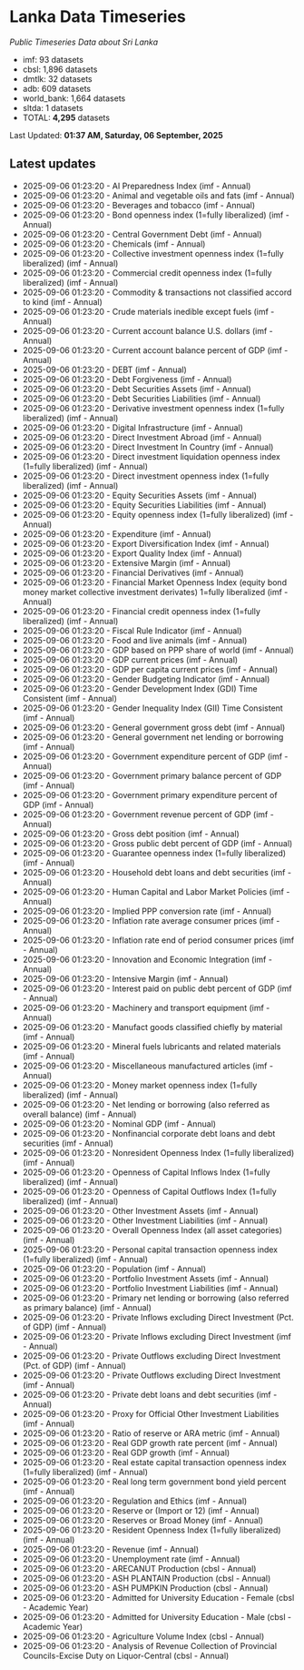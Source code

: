 # Lanka Data Timeseries
*Public Timeseries Data about Sri Lanka*

* imf: 93 datasets
* cbsl: 1,896 datasets
* dmtlk: 32 datasets
* adb: 609 datasets
* world_bank: 1,664 datasets
* sltda: 1 datasets
* TOTAL: **4,295** datasets

Last Updated: **01:37 AM, Saturday, 06 September, 2025**

## Latest updates

* 2025-09-06 01:23:20 - AI Preparedness Index (imf - Annual)
* 2025-09-06 01:23:20 - Animal and vegetable oils and fats (imf - Annual)
* 2025-09-06 01:23:20 - Beverages and tobacco (imf - Annual)
* 2025-09-06 01:23:20 - Bond openness index (1=fully liberalized) (imf - Annual)
* 2025-09-06 01:23:20 - Central Government Debt (imf - Annual)
* 2025-09-06 01:23:20 - Chemicals (imf - Annual)
* 2025-09-06 01:23:20 - Collective investment openness index (1=fully liberalized) (imf - Annual)
* 2025-09-06 01:23:20 - Commercial credit openness index (1=fully liberalized) (imf - Annual)
* 2025-09-06 01:23:20 - Commodity & transactions not classified accord to kind (imf - Annual)
* 2025-09-06 01:23:20 - Crude materials inedible except fuels (imf - Annual)
* 2025-09-06 01:23:20 - Current account balance U.S. dollars (imf - Annual)
* 2025-09-06 01:23:20 - Current account balance percent of GDP (imf - Annual)
* 2025-09-06 01:23:20 - DEBT (imf - Annual)
* 2025-09-06 01:23:20 - Debt Forgiveness (imf - Annual)
* 2025-09-06 01:23:20 - Debt Securities Assets (imf - Annual)
* 2025-09-06 01:23:20 - Debt Securities Liabilities (imf - Annual)
* 2025-09-06 01:23:20 - Derivative investment openness index (1=fully liberalized) (imf - Annual)
* 2025-09-06 01:23:20 - Digital Infrastructure (imf - Annual)
* 2025-09-06 01:23:20 - Direct Investment Abroad (imf - Annual)
* 2025-09-06 01:23:20 - Direct Investment In Country (imf - Annual)
* 2025-09-06 01:23:20 - Direct investment liquidation openness index (1=fully liberalized) (imf - Annual)
* 2025-09-06 01:23:20 - Direct investment openness index (1=fully liberalized) (imf - Annual)
* 2025-09-06 01:23:20 - Equity Securities Assets (imf - Annual)
* 2025-09-06 01:23:20 - Equity Securities Liabilities (imf - Annual)
* 2025-09-06 01:23:20 - Equity openness index (1=fully liberalized) (imf - Annual)
* 2025-09-06 01:23:20 - Expenditure (imf - Annual)
* 2025-09-06 01:23:20 - Export Diversification Index (imf - Annual)
* 2025-09-06 01:23:20 - Export Quality Index (imf - Annual)
* 2025-09-06 01:23:20 - Extensive Margin (imf - Annual)
* 2025-09-06 01:23:20 - Financial Derivatives (imf - Annual)
* 2025-09-06 01:23:20 - Financial Market Openness Index (equity bond money market collective investment derivates) 1=fully liberalized (imf - Annual)
* 2025-09-06 01:23:20 - Financial credit openness index (1=fully liberalized) (imf - Annual)
* 2025-09-06 01:23:20 - Fiscal Rule Indicator (imf - Annual)
* 2025-09-06 01:23:20 - Food and live animals (imf - Annual)
* 2025-09-06 01:23:20 - GDP based on PPP share of world (imf - Annual)
* 2025-09-06 01:23:20 - GDP current prices (imf - Annual)
* 2025-09-06 01:23:20 - GDP per capita current prices (imf - Annual)
* 2025-09-06 01:23:20 - Gender Budgeting Indicator (imf - Annual)
* 2025-09-06 01:23:20 - Gender Development Index (GDI) Time Consistent (imf - Annual)
* 2025-09-06 01:23:20 - Gender Inequality Index (GII) Time Consistent (imf - Annual)
* 2025-09-06 01:23:20 - General government gross debt (imf - Annual)
* 2025-09-06 01:23:20 - General government net lending or borrowing (imf - Annual)
* 2025-09-06 01:23:20 - Government expenditure percent of GDP (imf - Annual)
* 2025-09-06 01:23:20 - Government primary balance percent of GDP (imf - Annual)
* 2025-09-06 01:23:20 - Government primary expenditure percent of GDP (imf - Annual)
* 2025-09-06 01:23:20 - Government revenue percent of GDP (imf - Annual)
* 2025-09-06 01:23:20 - Gross debt position (imf - Annual)
* 2025-09-06 01:23:20 - Gross public debt percent of GDP (imf - Annual)
* 2025-09-06 01:23:20 - Guarantee openness index (1=fully liberalized) (imf - Annual)
* 2025-09-06 01:23:20 - Household debt loans and debt securities (imf - Annual)
* 2025-09-06 01:23:20 - Human Capital and Labor Market Policies (imf - Annual)
* 2025-09-06 01:23:20 - Implied PPP conversion rate (imf - Annual)
* 2025-09-06 01:23:20 - Inflation rate average consumer prices (imf - Annual)
* 2025-09-06 01:23:20 - Inflation rate end of period consumer prices (imf - Annual)
* 2025-09-06 01:23:20 - Innovation and Economic Integration (imf - Annual)
* 2025-09-06 01:23:20 - Intensive Margin (imf - Annual)
* 2025-09-06 01:23:20 - Interest paid on public debt percent of GDP (imf - Annual)
* 2025-09-06 01:23:20 - Machinery and transport equipment (imf - Annual)
* 2025-09-06 01:23:20 - Manufact goods classified chiefly by material (imf - Annual)
* 2025-09-06 01:23:20 - Mineral fuels lubricants and related materials (imf - Annual)
* 2025-09-06 01:23:20 - Miscellaneous manufactured articles (imf - Annual)
* 2025-09-06 01:23:20 - Money market openness index (1=fully liberalized) (imf - Annual)
* 2025-09-06 01:23:20 - Net lending or borrowing (also referred as overall balance) (imf - Annual)
* 2025-09-06 01:23:20 - Nominal GDP (imf - Annual)
* 2025-09-06 01:23:20 - Nonfinancial corporate debt loans and debt securities (imf - Annual)
* 2025-09-06 01:23:20 - Nonresident Openness Index (1=fully liberalized) (imf - Annual)
* 2025-09-06 01:23:20 - Openness of Capital Inflows Index (1=fully liberalized) (imf - Annual)
* 2025-09-06 01:23:20 - Openness of Capital Outflows Index (1=fully liberalized) (imf - Annual)
* 2025-09-06 01:23:20 - Other Investment Assets (imf - Annual)
* 2025-09-06 01:23:20 - Other Investment Liabilities (imf - Annual)
* 2025-09-06 01:23:20 - Overall Openness Index (all asset categories) (imf - Annual)
* 2025-09-06 01:23:20 - Personal capital transaction openness index (1=fully liberalized) (imf - Annual)
* 2025-09-06 01:23:20 - Population (imf - Annual)
* 2025-09-06 01:23:20 - Portfolio Investment Assets (imf - Annual)
* 2025-09-06 01:23:20 - Portfolio Investment Liabilities (imf - Annual)
* 2025-09-06 01:23:20 - Primary net lending or borrowing (also referred as primary balance) (imf - Annual)
* 2025-09-06 01:23:20 - Private Inflows excluding Direct Investment (Pct. of GDP) (imf - Annual)
* 2025-09-06 01:23:20 - Private Inflows excluding Direct Investment (imf - Annual)
* 2025-09-06 01:23:20 - Private Outflows excluding Direct Investment (Pct. of GDP) (imf - Annual)
* 2025-09-06 01:23:20 - Private Outflows excluding Direct Investment (imf - Annual)
* 2025-09-06 01:23:20 - Private debt loans and debt securities (imf - Annual)
* 2025-09-06 01:23:20 - Proxy for Official Other Investment Liabilities (imf - Annual)
* 2025-09-06 01:23:20 - Ratio of reserve or ARA metric (imf - Annual)
* 2025-09-06 01:23:20 - Real GDP growth rate percent (imf - Annual)
* 2025-09-06 01:23:20 - Real GDP growth (imf - Annual)
* 2025-09-06 01:23:20 - Real estate capital transaction openness index (1=fully liberalized) (imf - Annual)
* 2025-09-06 01:23:20 - Real long term government bond yield percent (imf - Annual)
* 2025-09-06 01:23:20 - Regulation and Ethics (imf - Annual)
* 2025-09-06 01:23:20 - Reserve or (Import or 12) (imf - Annual)
* 2025-09-06 01:23:20 - Reserves or Broad Money (imf - Annual)
* 2025-09-06 01:23:20 - Resident Openness Index (1=fully liberalized) (imf - Annual)
* 2025-09-06 01:23:20 - Revenue (imf - Annual)
* 2025-09-06 01:23:20 - Unemployment rate (imf - Annual)
* 2025-09-06 01:23:20 - ARECANUT Production (cbsl - Annual)
* 2025-09-06 01:23:20 - ASH PLANTAIN Production (cbsl - Annual)
* 2025-09-06 01:23:20 - ASH PUMPKIN Production (cbsl - Annual)
* 2025-09-06 01:23:20 - Admitted for University Education - Female (cbsl - Academic Year)
* 2025-09-06 01:23:20 - Admitted for University Education - Male (cbsl - Academic Year)
* 2025-09-06 01:23:20 - Agriculture Volume Index (cbsl - Annual)
* 2025-09-06 01:23:20 - Analysis of Revenue Collection of Provincial Councils-Excise Duty on Liquor-Central (cbsl - Annual)